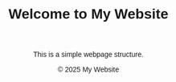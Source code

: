 <!DOCTYPE html>
<html lang="en">
<head>
    <meta charset="UTF-8">
    <meta name="viewport" content="width=device-width, initial-scale=1.0">
    <title>Simple Website</title>
    <style>
        body {
            font-family: Arial, sans-serif;
            text-align: center;
            padding: 50px;
        }
    </style>
</head>
<body>
    <header>
        <h1>Welcome to My Website</h1>
    </header>
    <main>
        <p>This is a simple webpage structure.</p>
    </main>
    <footer>
        <p>&copy; 2025 My Website</p>
    </footer>
</body>
</html>
